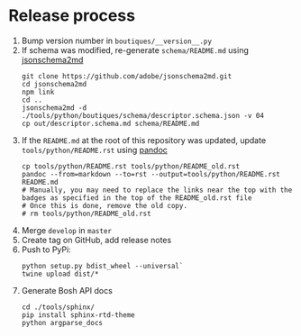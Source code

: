 # Release process

1. Bump version number in `boutiques/__version__.py`
2. If schema was modified, re-generate `schema/README.md` using [jsonschema2md](https://github.com/adobe/jsonschema2md)
   ```
   git clone https://github.com/adobe/jsonschema2md.git
   cd jsonschema2md
   npm link
   cd ..
   jsonschema2md -d ./tools/python/boutiques/schema/descriptor.schema.json -v 04
   cp out/descriptor.schema.md schema/README.md
   ```
3. If the `README.md` at the root of this repository was updated, update `tools/python/README.rst` using [pandoc](https://pandoc.org/)
   ```
   cp tools/python/README.rst tools/python/README_old.rst
   pandoc --from=markdown --to=rst --output=tools/python/README.rst README.md
   # Manually, you may need to replace the links near the top with the badges as specified in the top of the README_old.rst file
   # Once this is done, remove the old copy.
   # rm tools/python/README_old.rst
   ```
4. Merge `develop` in `master`
5. Create tag on GitHub, add release notes 
6. Push to PyPi:
   ```
   python setup.py bdist_wheel --universal`
   twine upload dist/*
   ```
7. Generate Bosh API docs
   ```
   cd ./tools/sphinx/
   pip install sphinx-rtd-theme
   python argparse_docs
   ```